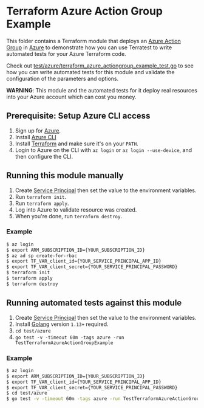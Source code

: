 # Terraform Azure Action Group Example

This folder contains a Terraform module that deploys an [Azure Action Group](https://docs.microsoft.com/en-us/azure/azure-monitor/platform/action-groups) in [Azure](https://azure.microsoft.com/) to demonstrate how you can use Terratest to write automated tests for your Azure Terraform code. 

Check out [test/azure/terraform_azure_actiongroup_example_test.go](/test/azure/terraform/azure_actiongroup_example_test.go) to see how you can write automated tests for this module and validate the configuration of the parameters and options. 

**WARNING**: This module and the automated tests for it deploy real resources into your Azure account which can cost you money. 

## Prerequisite: Setup Azure CLI access
1. Sign up for [Azure](https://azure.microsoft.com/).
1. Install [Azure CLI](https://docs.microsoft.com/en-us/cli/azure/install-azure-cli?view=azure-cli-latest)
2. Install [Terraform](https://www.terraform.io/) and make sure it's on your `PATH`.
3. Login to Azure on the CLI with `az login` or `az login --use-device`, and then configure the CLI.

## Running this module manually
1. Create [Service Principal](https://docs.microsoft.com/en-us/cli/azure/create-an-azure-service-principal-azure-cli?view=azure-cli-latest) then set the value to the environment variables. 
1. Run `terraform init`.
2. Run `terraform apply`.
3. Log into Azure to validate resource was created.
4. When you're done, run `terraform destroy`.

### Example

```bash
$ az login 
$ export ARM_SUBSCRIPTION_ID={YOUR_SUBSCRIPTION_ID} 
$ az ad sp create-for-rbac
$ export TF_VAR_client_id={YOUR_SERVICE_PRINCIPAL_APP_ID}
$ export TF_VAR_client_secret={YOUR_SERVICE_PRINCIPAL_PASSWORD}
$ terraform init
$ terraform apply
$ terraform destroy
```

## Running automated tests against this module
1. Create [Service Principal](https://docs.microsoft.com/en-us/cli/azure/create-an-azure-service-principal-azure-cli?view=azure-cli-latest) then set the value to the environment variables. 
1. Install [Golang](https://golang.org/) version `1.13+` required. 
1. `cd test/azure`
1. `go test -v -timeout 60m -tags azure -run TestTerraformAzureActionGroupExample`


### Example

```bash
$ az login 
$ export ARM_SUBSCRIPTION_ID={YOUR_SUBSCRIPTION_ID} 
$ export TF_VAR_client_id={YOUR_SERVICE_PRINCIPAL_APP_ID}
$ export TF_VAR_client_secret={YOUR_SERVICE_PRINCIPAL_PASSWORD}
$ cd test/azure
$ go test -v -timeout 60m -tags azure -run TestTerraformAzureActionGroupExample
```